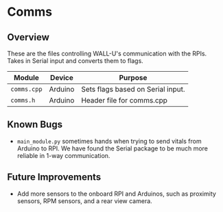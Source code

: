 # Comms

## Overview
These are the files controlling WALL-U's communication with the RPIs. Takes in Serial input and converts them to flags.

| Module | Device | Purpose |
| ------ | ------ | ------- |
| `comms.cpp` | Arduino | Sets flags based on Serial input.|
| `comms.h` | Arduino | Header file for comms.cpp |

## Known Bugs
- `main_module.py` sometimes hands when trying to send vitals from Arduino to RPI. We have found the Serial package to be much more reliable in 1-way communication.

## Future Improvements
- Add more sensors to the onboard RPI and Arduinos, such as proximity sensors, RPM sensors, and a rear view camera.
